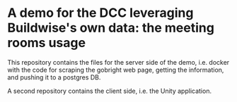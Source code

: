 # A demo for the DCC leveraging Buildwise's own data: the meeting rooms usage
This repository contains the files for the server side of the demo, i.e. docker with the code for scraping the gobright web page, getting the information, and pushing it to a postgres DB.

A second repository contains the client side, i.e. the Unity application.
